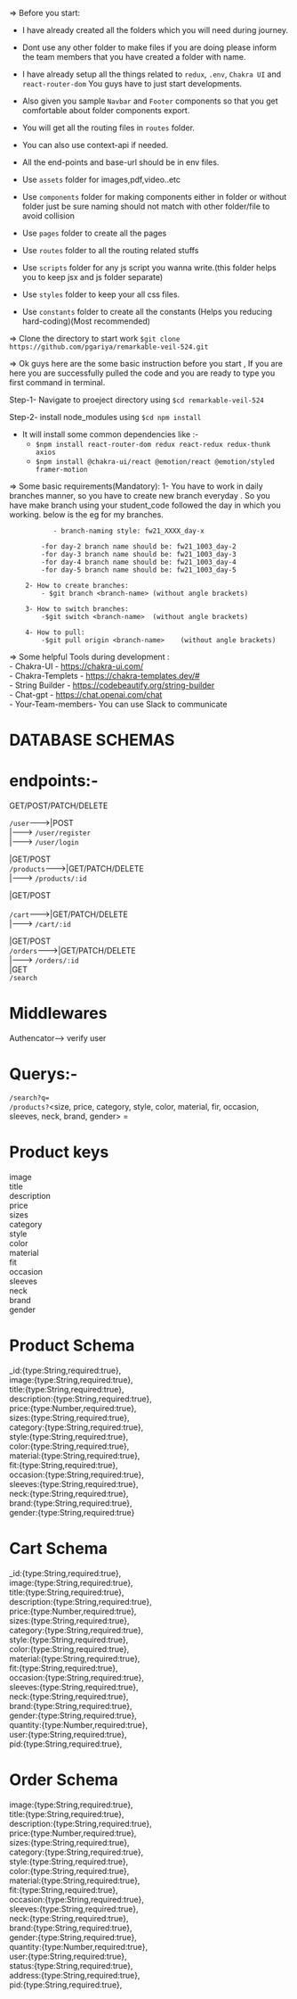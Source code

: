 <!-- All the folder structure information -->
=> Before you start:
   - I have already created all the folders which you will need during journey.

   - Dont use any other folder to make files if you are doing please inform the
     team members that you have created a folder with name.

   - I have already setup all the things related to `redux`, `.env`, `Chakra UI` and `react-router-dom` 
     You guys have to just start developments.

   - Also given you sample `Navbar` and `Footer` components so that you get 
     comfortable about folder components export.

   - You will get all the routing files in `routes` folder.

   - You can also use context-api if needed.

   - All the end-points and base-url should be in env files.

   - Use `assets` folder for images,pdf,video..etc
   - Use `components` folder for making components either in folder or without folder 
     just be sure naming should not match with other folder/file to avoid collision
   - Use `pages` folder to create all the pages
   - Use `routes`  folder to all the routing related stuffs
   - Use `scripts` folder for any js script you wanna write.(this folder helps you to 
     keep jsx and js folder separate)
   - Use `styles` folder to keep your all css files.
   - Use `constants` folder to create all the constants (Helps you reducing hard-coding)(Most recommended)

<!-- Cloning related and Getting started related stuffs -->
=> Clone the directory to start work `$git clone  https://github.com/pgariya/remarkable-veil-524.git`

=> Ok guys here are the some basic instruction before you start , If you are here you are successfully pulled the code and you are ready to type you first command in terminal.

Step-1- Navigate to proeject directory using `$cd remarkable-veil-524`

Step-2- install node_modules using `$cd npm install`

- It will install some common dependencies like :- <br />
    - `$npm install react-router-dom redux react-redux redux-thunk axios`<br />
    - `$npm install @chakra-ui/react @emotion/react @emotion/styled framer-motion`

<!-- Git related stuffs -->
=> Some basic requirements(Mandatory):
       1- You have to work in daily branches manner, so you have to create
          new branch everyday . So you have make branch using your student_code 
          followed the day in which you working. below is the eg for my branches.

               - branch-naming style: fw21_XXXX_day-x

            -for day-2 branch name should be: fw21_1003_day-2
            -for day-3 branch name should be: fw21_1003_day-3
            -for day-4 branch name should be: fw21_1003_day-4
            -for day-5 branch name should be: fw21_1003_day-5

        2- How to create branches:
            - $git branch <branch-name> (without angle brackets)
        
        3- How to switch branches:
            -$git switch <branch-name>  (without angle brackets)
        
        4- How to pull:
            -$git pull origin <branch-name>    (without angle brackets)


=> Some helpful Tools during development :<br />
    - Chakra-UI - https://chakra-ui.com/<br />
    - Chakra-Templets - https://chakra-templates.dev/#<br />
    - String Builder - https://codebeautify.org/string-builder<br />
    - Chat-gpt - https://chat.openai.com/chat<br />
    - Your-Team-members- You can use Slack to communicate<br />

# DATABASE SCHEMAS

 # endpoints:-
GET/POST/PATCH/DELETE<br>

`/user`--->|POST<br>
         |---> `/user/register`<br>
         |---> `/user/login`<br>



|GET/POST<br>
`/products`--->|GET/PATCH/DELETE<br>
             |---> `/products/:id`<br>

             
|GET/POST  <br>           
`/cart`--->|GET/PATCH/DELETE <br>
         |---> `/cart/:id`<br>


|GET/POST<br>
`/orders`--->|GET/PATCH/DELETE<br>
           |---> `/orders/:id`<br>
|GET<br>
`/search`<br>

 # Middlewares
Authencator--> verify user

 # Querys:-
`/search?q=`<br>
`/products?`<size, price, category, style, color, material, fir, occasion, sleeves, neck, brand, gender> =<br>

 # Product keys
image<br>
title<br>
description<br>
price<br>
sizes<br>
category<br>
style<br>
color<br>
material<br>
fit<br>
occasion<br>
sleeves<br>
neck<br>
brand<br>
gender<br>



 # Product Schema<br>
_id:{type:String,required:true},<br>
image:{type:String,required:true},<br>
title:{type:String,required:true},<br>
description:{type:String,required:true},<br>
price:{type:Number,required:true},<br>
sizes:{type:String,required:true},<br>
category:{type:String,required:true},<br>
style:{type:String,required:true},<br>
color:{type:String,required:true},<br>
material:{type:String,required:true},<br>
fit:{type:String,required:true},<br>
occasion:{type:String,required:true},<br>
sleeves:{type:String,required:true},<br>
neck:{type:String,required:true},<br>
brand:{type:String,required:true},<br>
gender:{type:String,required:true}<br>

 # Cart Schema
_id:{type:String,required:true},<br>
image:{type:String,required:true},<br>
title:{type:String,required:true},<br>
description:{type:String,required:true},<br>
price:{type:Number,required:true},<br>
sizes:{type:String,required:true},<br>
category:{type:String,required:true},<br>
style:{type:String,required:true},<br>
color:{type:String,required:true},<br>
material:{type:String,required:true},<br>
fit:{type:String,required:true},<br>
occasion:{type:String,required:true},<br>
sleeves:{type:String,required:true},<br>
neck:{type:String,required:true},<br>
brand:{type:String,required:true},<br>
gender:{type:String,required:true},<br>
quantity:{type:Number,required:true},<br>
user:{type:String,required:true},<br>
pid:{type:String,required:true},<br>


 # Order Schema
image:{type:String,required:true},<br>
title:{type:String,required:true},<br>
description:{type:String,required:true},<br>
price:{type:Number,required:true},<br>
sizes:{type:String,required:true},<br>
category:{type:String,required:true},<br>
style:{type:String,required:true},<br>
color:{type:String,required:true},<br>
material:{type:String,required:true},<br>
fit:{type:String,required:true},<br>
occasion:{type:String,required:true},<br>
sleeves:{type:String,required:true},<br>
neck:{type:String,required:true},<br>
brand:{type:String,required:true},<br>
gender:{type:String,required:true},<br>
quantity:{type:Number,required:true},<br>
user:{type:String,required:true},<br>
status:{type:String,required:true},<br>
address:{type:String,required:true},<br>
pid:{type:String,required:true},<br>





